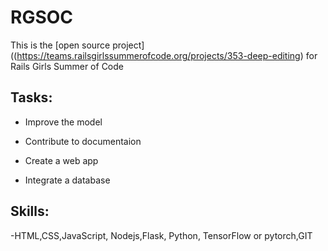 # RGSOC

This is the [open source project]((https://teams.railsgirlssummerofcode.org/projects/353-deep-editing) for Rails Girls Summer of Code

## Tasks:

- Improve the model

- Contribute to documentaion

- Create a web app

- Integrate a database


## Skills:

-HTML,CSS,JavaScript, Nodejs,Flask, Python, TensorFlow or pytorch,GIT

